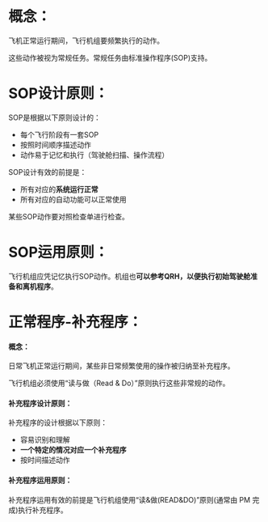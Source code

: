 # 概念：

飞机正常运行期间，飞行机组要频繁执行的动作。

这些动作被视为常规任务。常规任务由标准操作程序(SOP)支持。


# SOP设计原则：

SOP是根据以下原则设计的：  

* 每个飞行阶段有一套SOP
* 按照时间顺序描述动作
* 动作易于记忆和执行（驾驶舱扫描、操作流程）

SOP设计有效的前提是：

* 所有对应的**系统运行正常**
* 所有对应的自动功能可以正常使用

某些SOP动作要对照检查单进行检查。


# SOP运用原则：

飞行机组应凭记忆执行SOP动作。机组也**可以参考QRH，以便执行初始驾驶舱准备和离机程序**。 


# 正常程序-补充程序：


#### 概念：

日常飞机正常运行期间，某些非日常频繁使用的操作被归纳至补充程序。

飞行机组必须使用“读与做（Read & Do）”原则执行这些非常规的动作。


#### 补充程序设计原则：

补充程序的设计根据以下原则：

* 容易识别和理解
* **一个特定的情况对应一个补充程序**
* 按时间描述动作


#### 补充程序运用原则：

补充程序运用有效的前提是飞行机组使用“读&做(READ&DO)”原则(通常由 PM 完成)执行补充程序。<br />
